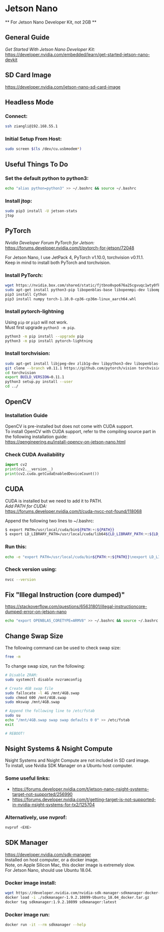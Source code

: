 # Jetson Nano
** For Jetson Nano Developer Kit, not 2GB **

## General Guide
*Get Started With Jetson Nano Developer Kit:*  
https://developer.nvidia.com/embedded/learn/get-started-jetson-nano-devkit

## SD Card Image
https://developer.nvidia.com/jetson-nano-sd-card-image

## Headless Mode
### Connect:
```bash
ssh ziangli@192.168.55.1
```
### Initial Setup From Host:
```bash
sudo screen $(ls /dev/cu.usbmodem*)
```

## Useful Things To Do
### Set the default python to python3:
```bash
echo "alias python=python3" >> ~/.bashrc && source ~/.bashrc
```
### Install jtop:
```bash
sudo pip3 install -U jetson-stats
jtop
```


## PyTorch
*Nvidia Developer Forum PyTorch for Jetson:*  
https://forums.developer.nvidia.com/t/pytorch-for-jetson/72048

For Jetson Nano, I use JetPack 4, PyTorch v1.10.0, torchvision v0.11.1.  
Keep in mind to install both PyTorch and torchvision.
### Install PyTorch:
```bash
wget https://nvidia.box.com/shared/static/fjtbno0vpo676a25cgvuqc1wty0fkkg6.whl -O torch-1.10.0-cp36-cp36m-linux_aarch64.whl
sudo apt-get install python3-pip libopenblas-base libopenmpi-dev libomp-dev
pip3 install Cython
pip3 install numpy torch-1.10.0-cp36-cp36m-linux_aarch64.whl
```
### Install pytorch-lightning
Using ```pip``` or ```pip3``` will not work. \
Must first upgrade ```python3 -m pip```.
```bash
python3 -m pip install --upgrade pip
python3 -m pip install pytorch-lightning
```
### Install torchvision:
```bash
sudo apt-get install libjpeg-dev zlib1g-dev libpython3-dev libopenblas-dev libavcodec-dev libavformat-dev libswscale-dev
git clone --branch v0.11.1 https://github.com/pytorch/vision torchvision
cd torchvision
export BUILD_VERSION=0.11.1
python3 setup.py install --user
cd ../
```
## OpenCV
### Installation Guide
OpenCV is pre-installed but does not come with CUDA support. \
To install OpenCV with CUDA support, refer to the compiling source part in the following installation guide: \
https://qengineering.eu/install-opencv-on-jetson-nano.html
### Check CUDA Availability
```python
import cv2
print(cv2.__version__)
print(cv2.cuda.getCudaEnabledDeviceCount())
```

## CUDA
CUDA is installed but we need to add it to PATH.  
*Add PATH for CUDA:*  
https://forums.developer.nvidia.com/t/cuda-nvcc-not-found/118068

Append the following two lines to ~/.bashrc:
```bash
$ export PATH=/usr/local/cuda/bin${PATH:+:${PATH}}
$ export LD_LIBRARY_PATH=/usr/local/cuda/lib64${LD_LIBRARY_PATH:+:${LD_LIBRARY_PATH}}
```

### Run this:
```bash
echo -e "export PATH=/usr/local/cuda/bin${PATH:+:${PATH}}\nexport LD_LIBRARY_PATH=/usr/local/cuda/lib64${LD_LIBRARY_PATH:+:${LD_LIBRARY_PATH}}" >> ~/.bashrc && source ~/.bashrc
```
### Check version using:
```bash
nvcc --version
```

## Fix "Illegal Instruction (core dumped)"
https://stackoverflow.com/questions/65631801/illegal-instructioncore-dumped-error-on-jetson-nano
```bash
echo "export OPENBLAS_CORETYPE=ARMV8" >> ~/.bashrc && source ~/.bashrc
```

## Change Swap Size
The following command can be used to check swap size:
```bash
free -m
```
To change swap size, run the following:
```bash
# Disable ZRAM:
sudo systemctl disable nvzramconfig

# Create 4GB swap file
sudo fallocate -l 4G /mnt/4GB.swap
sudo chmod 600 /mnt/4GB.swap
sudo mkswap /mnt/4GB.swap

# Append the following line to /etc/fstab
sudo su
echo "/mnt/4GB.swap swap swap defaults 0 0" >> /etc/fstab
exit

# REBOOT!
```

## Nsight Systems & Nsight Compute
Nsight Systems and Nsight Compute are not included in SD card image.  
To install, use Nvidia SDK Manager on a Ubuntu host computer.

### Some useful links:  
* https://forums.developer.nvidia.com/t/jetson-nano-nsight-systems-target-not-supported/256990
* https://forums.developer.nvidia.com/t/getting-target-is-not-supported-in-nvidia-nsight-systems-for-tx2/125704

### Alternatively,  use nvprof:
```bash
nvprof <EXE>
```

## SDK Manager
https://developer.nvidia.com/sdk-manager  
Installed on host computer, or a docker image.   
Note, on Apple Silicon Mac, this docker image is extremely slow.  
For Jetson Nano, should use Ubuntu 18.04.   
### Docker image install:
```bash
wget https://developer.nvidia.com/nvidia-sdk-manager-sdkmanager-docker-image-ubuntu1804
docker load -i ./sdkmanager-1.9.2.10899-Ubuntu_18.04_docker.tar.gz
docker tag sdkmanager:1.9.2.10899 sdkmanager:latest
```
### Docker image run:
```bash
docker run -it --rm sdkmanager --help
```